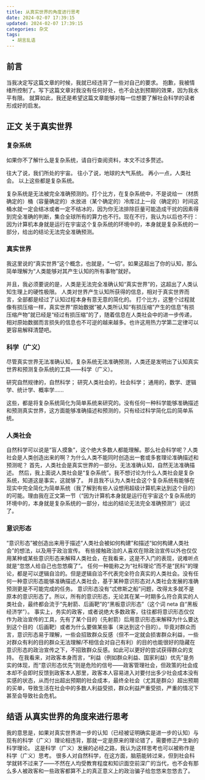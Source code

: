 ```yaml
---
title: 从真实世界的角度进行思考
date: 2024-02-07 17:39:15
updated: 2024-02-07 17:39:15
categories: 杂文
tags:
  - 胡言乱语
---
```


## 前言

当我决定写这篇文章的时候，我就已经违背了一些对自己的要求。
抱歉，我被情绪所控制了。写下这篇文章对我没有任何好处，也不会达到预期的效果，因为我水平有限。
就算如此，我还是希望这篇文章能够对每一位想要了解社会科学的读者形成好的启发。

## 正文 关于真实世界

### 复杂系统

如果你不了解什么是复杂系统，请自行查阅资料，本文不过多赘述。

往大了说，我们所处的宇宙。
往小了说，地球的大气系统。
再小一点，人类社会。
以上这些都是复杂系统。

复杂系统是无法被完全准确预测的。打个比方，在复杂系统中，不是说给一（材质确定的）桶（容量确定的）水放进（某个确定的）冷库过上一段（确定的）时间这桶水就一定会结冰或者一定不结冰的，因为你无法排除巨量可能造成干扰的因素得到完全准确的判断，集合全球所有的算力也不行。现在不行，我认为以后也不行：因为计算机本身就是运行在宇宙这个复杂系统的环境中的，本身就是复杂系统的一部分，给出的结论无法完全准确预测。

### 真实世界

我这里说的“真实世界”这个概念，也就是，“一切”。如果这超出了你的认知，那么简单理解为“人类能够对其产生认知的所有事物”就好。

并且，我必须要说的是，人类是无法完全准确认知“真实世界”的，这超出了人类认知生理上的硬性极限。
人类对世界产生认知所获得的信息，相对于真实世界而言，全部都是经过了认知过程本身有意无意的简化的。
打个比方，这整个过程就像有损压缩一样，真实世界“原始数据”被人类所认知“有损压缩”产生的信息“有损压缩产物”就已经是“经过有损压缩”的了，随着信息在人类社会中的进一步传递，相对原始数据而言损失的信息也不可逆的越来越多。也许这用热力学第二定律可以更容易解释清楚吧。

### 科学（广义）

尽管真实世界无法准确认知，复杂系统无法准确预测，人类还是发明出了认知真实世界和预测复杂系统的工具——科学（广义）。

研究自然规律的，自然科学；
研究人类社会的，社会科学；
通用的，数学、逻辑学、统计学、概率学......

这些，都是将复杂系统简化为简单系统来研究的。没有任何一种科学能够准确描述和预测真实世界，这方面能够准确描述和预测的，只有经过科学简化后的简单系统。

### 人类社会

自然科学可以说是“盲人摸象”，这个绝大多数人都能理解。那么社会科学呢？人类社会是人类创造出来的啊？为什么人类不能同时创造出一套或多套理论准确描述和预测呢？
首先，人类社会是真实世界的一部分。无法准确认知，自然无法准确描述。
然后，我上面说人类社会是“复杂系统”。我不想讨论为什么人类社会是复杂系统，知道这是事实，这就够了。
并且我不认为人类社会这个复杂系统有能够在现实中完全简化为简单系统（我了解到有些人设想用超级计算机来达到这个目的）的可能。理由我在正文第一节（“因为计算机本身就是运行在宇宙这个复杂系统的环境中的，本身就是复杂系统的一部分，给出的结论无法完全准确预测”）说过了。

### 意识形态

“意识形态”被创造出来用于描述“人类社会被如何构建”和描述“如何构建人类社会”的想法，以及用于政治宣传。
有些接触政治的人喜欢在除政治宣传以外也仅仅用某种或某些意识形态来解释人类社会，在我看来，这是不入门的表现，说难听点就是“忽悠人给自己也忽悠瘸了”。
任何一种能称之为“社科理论”而不是“民科”的理论，都是可以逻辑自洽的。但是逻辑自洽不代表完全符合真实的人类社会。没有任何一种意识形态能够准确描述人类社会，基于某种意识形态对人类社会发展的准确预测更是不可能完成的任务。
意识形态没有“忒修斯之船”问题，改得太多就不是原本的意识形态了。所以，所有的意识形态，无论其在某一时期多么符合真实的人类社会，最终都会流于“先射箭、后画靶”的“黑板意识形态”（这个词 neta 自“黑板经济学”）。
事实上，务实的政客，或者说绝大多数政客，往往都将意识形态仅仅作为政治宣传的工具，先有了某个目的（先射箭）后用意识形态来解释为什么要达到这个目的（后画靶）或者为什么要做某些事（来达到这个目的）。毕竟对群众而言，意识形态易于理解，一些会招致群众反感（但不一定就会损害群众利益，一些对群众有利的目的群众无法理解/不相信会对自己有利）的目的也能很好的隐藏在意识形态的政治宣传之下，不招致群众反感。如此可以更好的尝试获得群众的支持。
在我看来，对政客本身而言，“利益（例如群众利益、国家利益）优先”是务实的体现，而“意识形态优先”则是危险的信号——政客管理社会，但政策的社会成本却不会即时反馈到政客本人那里，政客本人容易进入对要付出多少社会成本没有实感的状态，从而付出超出预期的社会成本，最终全社会（尤其是群众）超出预期的买单，导致生活在社会中的多数人利益受损，群众利益严重受损，严重的情况下甚至会导致社会危机。

## 结语 从真实世界的角度来进行思考

我的意思是，如果对真实世界进一步的认知（已经被证明确实是进一步的认知）与现有的科学（广义）理论相违背，那就一定是原来的理论错了，需要修正产生新的科学理论。
这是科学（广义）发展的必经之路，我认为这样思考也可以被称作是科学（广义）思考。
很多人对自然科学，在这方面，脑筋能转过来，但到社会科学就转不过来了——不然在人均受教育程度和知识面空前深广的当代，也不会有那么多人被政客和一些政客都算不上的真正意义上的政治骗子给忽悠来忽悠去了。
